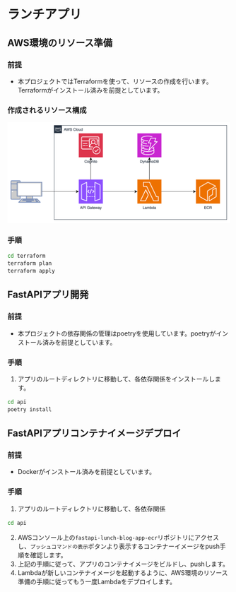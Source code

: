 # ランチアプリ

## AWS環境のリソース準備

### 前提

- 本プロジェクトではTerraformを使って、リソースの作成を行います。Terraformがインストール済みを前提としています。

### 作成されるリソース構成

![リソース構成](architecture.png)

### 手順

```bash
cd terraform
terraform plan
terraform apply
```

## FastAPIアプリ開発

### 前提

- 本プロジェクトの依存関係の管理はpoetryを使用しています。poetryがインストール済みを前提としています。

### 手順

1. アプリのルートディレクトリに移動して、各依存関係をインストールします。

```bash
cd api
poetry install
```

## FastAPIアプリコンテナイメージデプロイ

### 前提

- Dockerがインストール済みを前提としています。

### 手順

1. アプリのルートディレクトリに移動して、各依存関係

```bash
cd api
```

2. AWSコンソール上の`fastapi-lunch-blog-app-ecr`リポジトリにアクセスし、`プッシュコマンドの表示`ボタンより表示するコンテナーイメージをpush手順を確認します。
3. 上記の手順に従って、アプリのコンテナイメージをビルドし、pushします。
4. Lambdaが新しいコンテナイメージを起動するように、AWS環境のリソース準備の手順に従ってもう一度Lambdaをデプロイします。
